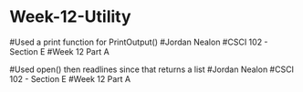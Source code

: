 # Week-12-Utility

#Used a print function for PrintOutput()
#Jordan Nealon
#CSCI 102 - Section E
#Week 12 Part A

#Used open() then readlines since that returns a list
#Jordan Nealon
#CSCI 102 - Section E
#Week 12 Part A

